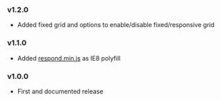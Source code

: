 ### v1.2.0

- Added fixed grid and options to enable/disable fixed/responsive grid

### v1.1.0

- Added [respond.min.js](https://github.com/scottjehl/Respond) as IE8 polyfill 

### v1.0.0

- First and documented release